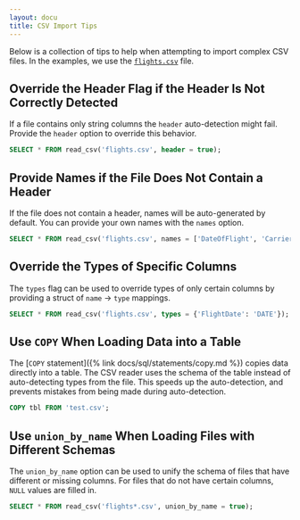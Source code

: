 ```yaml
---
layout: docu
title: CSV Import Tips
---
```


Below is a collection of tips to help when attempting to import complex CSV files. In the examples, we use the [`flights.csv`](/data/flights.csv) file.

## Override the Header Flag if the Header Is Not Correctly Detected

If a file contains only string columns the `header` auto-detection might fail. Provide the `header` option to override this behavior.

```sql
SELECT * FROM read_csv('flights.csv', header = true);
```

## Provide Names if the File Does Not Contain a Header

If the file does not contain a header, names will be auto-generated by default. You can provide your own names with the `names` option.

```sql
SELECT * FROM read_csv('flights.csv', names = ['DateOfFlight', 'CarrierName']);
```

## Override the Types of Specific Columns

The `types` flag can be used to override types of only certain columns by providing a struct of `name` → `type` mappings.

```sql
SELECT * FROM read_csv('flights.csv', types = {'FlightDate': 'DATE'});
```

## Use `COPY` When Loading Data into a Table

The [`COPY` statement]({% link docs/sql/statements/copy.md %}) copies data directly into a table. The CSV reader uses the schema of the table instead of auto-detecting types from the file. This speeds up the auto-detection, and prevents mistakes from being made during auto-detection.

```sql
COPY tbl FROM 'test.csv';
```

## Use `union_by_name` When Loading Files with Different Schemas

The `union_by_name` option can be used to unify the schema of files that have different or missing columns. For files that do not have certain columns, `NULL` values are filled in.

```sql
SELECT * FROM read_csv('flights*.csv', union_by_name = true);
```
